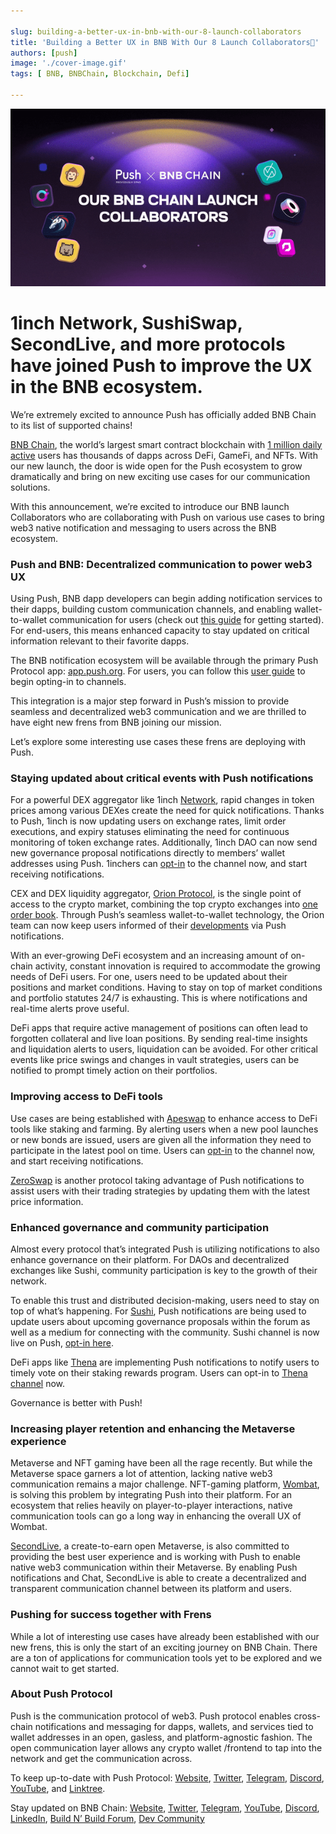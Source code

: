 ```yaml
---

slug: building-a-better-ux-in-bnb-with-our-8-launch-collaborators
title: 'Building a Better UX in BNB With Our 8 Launch Collaborators🚀'
authors: [push]
image: './cover-image.gif'
tags: [ BNB, BNBChain, Blockchain, Defi]

---
```

![Cover image of Building a Better UX in BNB With Our 8 Launch Collaborators🚀](./cover-image.gif)

<!--customheaderpoint-->
# 1inch Network, SushiSwap, SecondLive, and more protocols have joined Push to improve the UX in the BNB ecosystem.

We’re extremely excited to announce Push has officially added BNB Chain to its list of supported chains!

<!--truncate-->

[BNB Chain](https://www.bnbchain.org/en), the world’s largest smart contract blockchain with [1 million daily active](https://bscscan.com/chart/active-address) users has thousands of dapps across DeFi, GameFi, and NFTs. With our new launch, the door is wide open for the Push ecosystem to grow dramatically and bring on new exciting use cases for our communication solutions.

With this announcement, we’re excited to introduce our BNB launch Collaborators who are collaborating with Push on various use cases to bring web3 native notification and messaging to users across the BNB ecosystem.

### Push and BNB: Decentralized communication to power web3 UX
Using Push, BNB dapp developers can begin adding notification services to their dapps, building custom communication channels, and enabling wallet-to-wallet communication for users (check out [this guide](https://docs.push.org/developers/developer-guides/create-your-notif-channel/enabling-channel-on-other-chains/bnb-chain-binance-channel-setup) for getting started). For end-users, this means enhanced capacity to stay updated on critical information relevant to their favorite dapps.

The BNB notification ecosystem will be available through the primary Push Protocol app: [app.push.org](http://app.push.org/). For users, you can follow this [user guide](https://docs.push.org/users/basics/how-to-start-using-push-notifications) to begin opting-in to channels.

This integration is a major step forward in Push’s mission to provide seamless and decentralized web3 communication and we are thrilled to have eight new frens from BNB joining our mission.

Let’s explore some interesting use cases these frens are deploying with Push.

### Staying updated about critical events with Push notifications
For a powerful DEX aggregator like 1inch [Network](https://1inch.io/), rapid changes in token prices among various DEXes create the need for quick notifications. Thanks to Push, 1inch is now updating users on exchange rates, limit order executions, and expiry statuses eliminating the need for continuous monitoring of token exchange rates. Additionally, 1inch DAO can now send new governance proposal notifications directly to members’ wallet addresses using Push. 1inchers can [opt-in](https://app.push.org/#/channels?channel=0x1a9dDEf485674fC60a269cf97FAbc6b8728A3497) to the channel now, and start receiving notifications.

CEX and DEX liquidity aggregator, [Orion Protocol](https://www.orionprotocol.io/), is the single point of access to the crypto market, combining the top crypto exchanges into [one order book](https://trade.orionprotocol.io/). Through Push’s seamless wallet-to-wallet technology, the Orion team can now keep users informed of their [developments](https://blog.orionprotocol.io/terminalupdates) via Push notifications.

With an ever-growing DeFi ecosystem and an increasing amount of on-chain activity, constant innovation is required to accommodate the growing needs of DeFi users. For one, users need to be updated about their positions and market conditions. Having to stay on top of market conditions and portfolio statutes 24/7 is exhausting. This is where notifications and real-time alerts prove useful.

DeFi apps that require active management of positions can often lead to forgotten collateral and live loan positions. By sending real-time insights and liquidation alerts to users, liquidation can be avoided. For other critical events like price swings and changes in vault strategies, users can be notified to prompt timely action on their portfolios.

### Improving access to DeFi tools
Use cases are being established with [Apeswap](https://apeswap.finance/) to enhance access to DeFi tools like staking and farming. By alerting users when a new pool launches or new bonds are issued, users are given all the information they need to participate in the latest pool on time. Users can [opt-in](https://app.push.org/#/channels?channel=0x0e255B1900b8cE23f8E818C7Ee08cfd5b41df748) to the channel now, and start receiving notifications.

[ZeroSwap](https://zeroswap.io/) is another protocol taking advantage of Push notifications to assist users with their trading strategies by updating them with the latest price information.

### Enhanced governance and community participation
Almost every protocol that’s integrated Push is utilizing notifications to also enhance governance on their platform. For DAOs and decentralized exchanges like Sushi, community participation is key to the growth of their network.

To enable this trust and distributed decision-making, users need to stay on top of what’s happening. For [Sushi](https://www.sushi.com/), Push notifications are being used to update users about upcoming governance proposals within the forum as well as a medium for connecting with the community. Sushi channel is now live on Push, [opt-in here](https://app.push.org/#/channels?channel=0x458E4E1877F2F0D6752bD6f6DFd2e9048C2A56b3).

DeFi apps like [Thena](https://thena.fi/) are implementing Push notifications to notify users to timely vote on their staking rewards program. Users can opt-in to [Thena channel](https://app.push.org/#/channels?channel=0xC59c69342eb0bF2635dac683e44cEB2A18a5C38d) now.

Governance is better with Push!

### Increasing player retention and enhancing the Metaverse experience
Metaverse and NFT gaming have been all the rage recently. But while the Metaverse space garners a lot of attention, lacking native web3 communication remains a major challenge. NFT-gaming platform, [Wombat](https://www.wombat.app/), is solving this problem by integrating Push into their platform. For an ecosystem that relies heavily on player-to-player interactions, native communication tools can go a long way in enhancing the overall UX of Wombat.

[SecondLive](https://secondlive.world/), a create-to-earn open Metaverse, is also committed to providing the best user experience and is working with Push to enable native web3 communication within their Metaverse. By enabling Push notifications and Chat, SecondLive is able to create a decentralized and transparent communication channel between its platform and users.

### Pushing for success together with Frens
While a lot of interesting use cases have already been established with our new frens, this is only the start of an exciting journey on BNB Chain. There are a ton of applications for communication tools yet to be explored and we cannot wait to get started.


### About Push Protocol

Push is the communication protocol of web3. Push protocol enables cross-chain notifications and messaging for dapps, wallets, and services tied to wallet addresses in an open, gasless, and platform-agnostic fashion. The open communication layer allows any crypto wallet /frontend to tap into the network and get the communication across.

To keep up-to-date with Push Protocol: [Website](https://push.org/), [Twitter](https://twitter.com/pushprotocol), [Telegram](https://t.me/epnsproject), [Discord](https://discord.gg/pushprotocol), [YouTube](https://www.youtube.com/c/EthereumPushNotificationService), and [Linktree](https://linktr.ee/pushprotocol).

Stay updated on BNB Chain: [Website](https://www.bnbchain.org/en), [Twitter](https://twitter.com/BNBCHAIN), [Telegram](https://t.me/bnbchain), [YouTube](https://www.youtube.com/@BNBChainOfficial), [Discord](https://discord.gg/bnbchain), [LinkedIn](https://www.linkedin.com/company/bnbchaininnovation/), [Build N’ Build Forum](https://www.buildnbuild.dev/), [Dev Community](https://bnbdev.community/)

